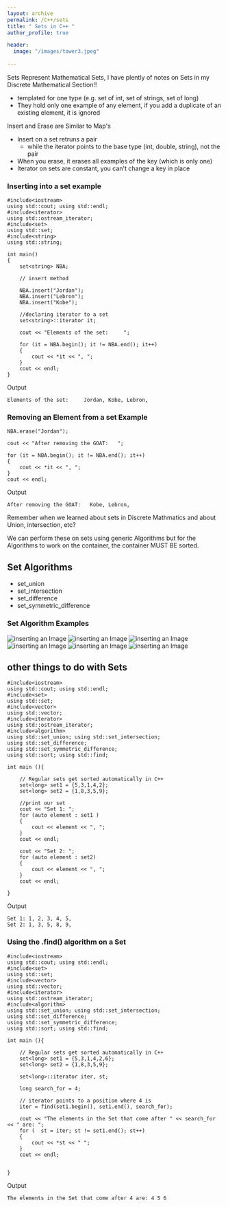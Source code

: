 ```yaml
---
layout: archive
permalink: /C++/sets
title: " Sets in C++ "
author_profile: true

header:
  image: "/images/tower3.jpeg"
  
---
```


Sets Represent Mathematical Sets, I have plently of notes on Sets in my Discrete Mathematical Section!!

- templated for one type (e.g. set of int, set of strings, set of long)
- They hold only one example of any element, if you add a duplicate of an existing element, it is ignored


Insert and Erase are Similar to Map's

- Insert on a set retruns a pair
  - while the iterator points to the base type (int, double, string), not the pair
- When you erase, it erases all examples of the key (which is only one)
- Iterator on sets are constant, you can't change a key in place

### Inserting into a set example

    #include<iostream>
    using std::cout; using std::endl;
    #include<iterator>
    using std::ostream_iterator;
    #include<set>
    using std::set;
    #include<string>
    using std::string;

    int main()
    {
        set<string> NBA;

        // insert method

        NBA.insert("Jordan");
        NBA.insert("Lebron");
        NBA.insert("Kobe");

        //declaring iterator to a set
        set<string>::iterator it;

        cout << "Elements of the set:     ";

        for (it = NBA.begin(); it != NBA.end(); it++)
        {
            cout << *it << ", ";
        }
        cout << endl;
    }

Output

    Elements of the set:     Jordan, Kobe, Lebron, 


### Removing an Element from a set Example


    NBA.erase("Jordan");

    cout << "After removing the GOAT:   ";
    
    for (it = NBA.begin(); it != NBA.end(); it++)
    {
        cout << *it << ", ";
    }
    cout << endl;



Output

    After removing the GOAT:   Kobe, Lebron,

Remember when we learned about sets in Discrete Mathmatics and about Union, intersection, etc? 

We can perform these on sets using generic Algorithms but for the Algorithms to work on the container, the container MUST BE sorted.

## Set Algorithms

- set_union
- set_intersection
- set_difference
- set_symmetric_difference



### Set Algorithm Examples

![inserting an Image](/images/C++/sets/Page1.jpg)
![inserting an Image](/images/C++/sets/Page2.jpg)
![inserting an Image](/images/C++/sets/Page3.jpg)
![inserting an Image](/images/C++/sets/Page4.jpg)
![inserting an Image](/images/C++/sets/Page5.jpg)
![inserting an Image](/images/C++/sets/Page6.jpg)



## other things to do with Sets


    #include<iostream>
    using std::cout; using std::endl;
    #include<set>
    using std::set;
    #include<vector>
    using std::vector;
    #include<iterator>
    using std::ostream_iterator;
    #include<algorithm>
    using std::set_union; using std::set_intersection;
    using std::set_difference;
    using std::set_symmetric_difference;
    using std::sort; using std::find;

    int main (){

        // Regular sets get sorted automatically in C++
        set<long> set1 = {5,3,1,4,2};
        set<long> set2 = {1,8,3,5,9};

        //print our set
        cout << "Set 1: ";
        for (auto element : set1 )
        {
            cout << element << ", ";
        }
        cout << endl;

        cout << "Set 2: ";
        for (auto element : set2)
        {
            cout << element << ", ";
        }
        cout << endl;
    
    }

Output

    Set 1: 1, 2, 3, 4, 5, 
    Set 2: 1, 3, 5, 8, 9,



### Using the .find() algorithm on a Set


    #include<iostream>
    using std::cout; using std::endl;
    #include<set>
    using std::set;
    #include<vector>
    using std::vector;
    #include<iterator>
    using std::ostream_iterator;
    #include<algorithm>
    using std::set_union; using std::set_intersection;
    using std::set_difference;
    using std::set_symmetric_difference;
    using std::sort; using std::find;

    int main (){

        // Regular sets get sorted automatically in C++
        set<long> set1 = {5,3,1,4,2,6};   
        set<long> set2 = {1,8,3,5,9};

        set<long>::iterator iter, st;

        long search_for = 4;

        // iterator points to a position where 4 is
        iter = find(set1.begin(), set1.end(), search_for);

        cout << "The elements in the Set that come after " << search_for << " are: ";
        for (  st = iter; st != set1.end(); st++)
        {
            cout << *st << " ";
        }
        cout << endl;

        
    }

Output

    The elements in the Set that come after 4 are: 4 5 6 


